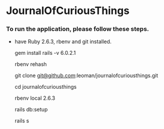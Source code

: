 # JournalOfCuriousThings

### To run the application, please follow these steps.

* have Ruby 2.6.3, rbenv and git installed.

    
    gem install rails -v 6.0.2.1

    rbenv rehash

    git clone git@github.com:leoman/journalofcuriousthings.git

    cd journalofcuriousthings

    rbenv local 2.6.3

    rails db:setup

    rails s

